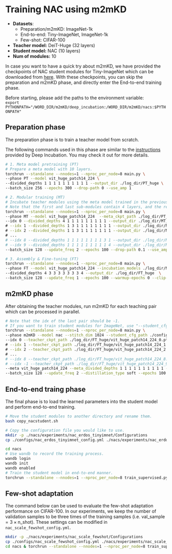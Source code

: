 # Training NAC using m2mKD

- **Datasets**: 
    - Preparation/m2mKD: ImageNet-1k
    - End-to-end: Tiny-ImageNet, ImageNet-1k 
    - Few-shot: CIFAR-100
- **Teacher model:** DeiT-Huge (32 layers)
- **Student model:** NAC (10 layers)
- **Num of modules:** 10

In case you want to have a quick try about m2mKD, we have provided the checkpoints of NAC student modules for Tiny-ImageNet which can be downloaded from [here](https://huggingface.co/kamanphoebe/m2mKD). With these checkpoints, you can skip the preparation and m2mKD phase, and directly enter the End-to-end training phase.

Before starting, please add the paths to the environment variable: \
`export PYTHONPATH="/WORD_DIR/m2mKD/deep_incubation:/WORD_DIR/m2mKD/nacs:$PYTHONPATH"`

## Preparation phase

The preparation phase is to train a teacher model from scratch. 

The following commands used in this phase are similar to the [instructions](https://github.com/LeapLabTHU/Deep-Incubation/blob/master/TRAINING.md) provided by Deep Incubation. You may check it out for more details.

```bash
# 1. Meta model pretraining (PT)
# Prepare a meta model with 10 layers.
torchrun --standalone --nnodes=1 --nproc_per_node=8 main.py \
--phase PT --model vit_huge_patch14_224 \
--divided_depths 1 1 1 1 1 1 1 1 1 1 --output_dir ./log_dir/PT_huge \
--batch_size 256 --epochs 300 --drop-path 0 --use_amp 1

# 2. Modular training (MT)
# Incubate teacher modules using the meta model trained in the previous step. Each module can be incubated in parallel.
# Note that the first and last sub-modules contain 4 layers, and the remaining sub-modules comprise 3 layers.
torchrun --standalone --nnodes=1 --nproc_per_node=8 main.py \
--phase MT --model vit_huge_patch14_224  --meta_ckpt_path ./log_dir/PT_huge/finished_checkpoint.pth \
--idx 0 --divided_depths 4 1 1 1 1 1 1 1 1 1 --output_dir ./log_dir/MT_huge_0 \
# --idx 1 --divided_depths 1 3 1 1 1 1 1 1 1 1 --output_dir ./log_dir/MT_large_1 \
# --idx 2 --divided_depths 1 1 3 1 1 1 1 1 1 1 --output_dir ./log_dir/MT_large_2 \
# ...
# --idx 8 --divided_depths 1 1 1 1 1 1 1 1 3 1 --output_dir ./log_dir/MT_large_8 \
# --idx 9 --divided_depths 1 1 1 1 1 1 1 1 1 4 --output_dir ./log_dir/MT_large_9 \
--batch_size 128 --update_freq 2 --epochs 100 --drop-path 0.1 --use_amp 1

# 3. Assembly & Fine-tuning (FT)
torchrun --standalone --nnodes=1 --nproc_per_node=8 main.py \
--phase FT --model vit_huge_patch14_224 --incubation_models ./log_dir/MT_huge_*/finished_checkpoint.pth \
--divided_depths 4 3 3 3 3 3 3 3 4 --output_dir ./log_dir/FT_huge  \
--batch_size 128 --update_freq 1 --epochs 100 --warmup-epochs 0 --clip-grad 1 --drop-path 0.1 --use_amp 1
```

## m2mKD phase

After obtaining the teacher modules, run m2mKD for each teaching pair which can be processed in parallel.

```bash
# Note that the idx of the last pair should be -1. 
# If you want to train student modules for ImageNet, use "--student_cfg_path ./configs/nac_student_config_imnet.yml" instead.
torchrun --standalone --nnodes=1 --nproc_per_node=8 main.py \
--phase m2mKD --model nac --stitch_dim 1024 --student_cfg_path ./configs/nac_student_tinyimnet_config.yml \
--idx 0 --teacher_ckpt_path ./log_dir/FT_huge/vit_huge_patch14_224_0.pth --output_dir ./log_dir/m2mKD_nac_0 \
# --idx 1 --teacher_ckpt_path ./log_dir/FT_huge/vit_huge_patch14_224_1.pth --output_dir ./log_dir/m2mKD_nac_1 \
# --idx 2 --teacher_ckpt_path ./log_dir/FT_huge/vit_huge_patch14_224_2.pth --output_dir ./log_dir/m2mKD_nac_2 \
# ...
# --idx 8 --teacher_ckpt_path ./log_dir/FT_huge/vit_huge_patch14_224_8.pth --output_dir ./log_dir/m2mKD_nac_8 \
# --idx -1 --teacher_ckpt_path ./log_dir/FT_huge/vit_huge_patch14_224_9.pth --output_dir ./log_dir/m2mKD_nac_9 \
--meta vit_huge_patch14_224 --meta_divided_depths 1 1 1 1 1 1 1 1 1 1 --meta_ckpt_path ./log_dir/PT_huge/finished_checkpoint.pth \
--batch_size 128 --update_freq 2 --distillation_type soft --epochs 100  --use_amp 1
```

## End-to-end traing phase

The final phase is to load the learned parameters into the student model and perform end-to-end training.

```bash
# Move the student modules to another directory and rename them.
bash copy_nacstudent.sh

# Copy the configuration file you would like to use.
mkdir -p ./nacs/experiments/nac_erdos_tinyimnet/Configurations
cp ./configs/nac_erdos_tinyimnet_config.yml ./nacs/experiments/nac_erdos_tinyimnet/Configurations

cd nacs
# Use wandb to record the training process.
wandb login
wandb init 
wandb enabled
# Train the student model in end-to-end manner.
torchrun --standalone --nnodes=1 --nproc_per_node=8 train_supervised.py experiments/nac_erdos_tinyimnet
```

## Few-shot adaptation

The command below can be used to evaluate the few-shot adaptation performance on CIFAR-100. In our experiments, we keep the number of validation samples to be three times of the training samples (i.e. $\text{val\_sample} = 3 \times \text{n\_shot}$). These settings can be modified in `nac_scale_fewshot_config.yml`.

```bash
mkdir -p ./nacs/experiments/nac_scale_fewshot/Configurations
cp ./configs/nac_scale_fewshot_config.yml ./nacs/experiments/nac_scale_fewshot/Configurations
cd nacs & torchrun --standalone --nnodes=1 --nproc_per_node=8 train_supervised.py experiments/nac_scale_fewshot
```